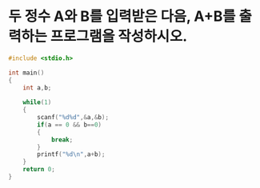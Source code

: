 # 두 정수 A와 B를 입력받은 다음, A+B를 출력하는 프로그램을 작성하시오.

```C
#include <stdio.h>

int main()
{    
    int a,b;
    
    while(1)
    {
        scanf("%d%d",&a,&b);
        if(a == 0 && b==0)
        {
            break;
        }
        printf("%d\n",a+b);
    }
    return 0;
}
```